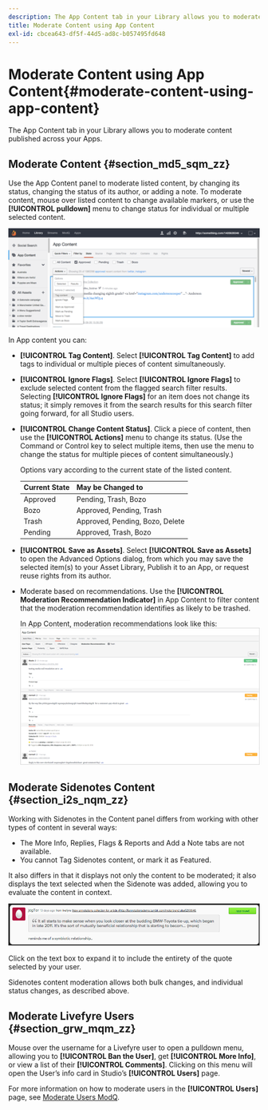 ```yaml
---
description: The App Content tab in your Library allows you to moderate content published across your Apps.
title: Moderate Content using App Content
exl-id: cbcea643-df5f-44d5-ad8c-b057495fd648
---
```

# Moderate Content using App Content{#moderate-content-using-app-content}

The App Content tab in your Library allows you to moderate content published across your Apps.

## Moderate Content {#section_md5_sqm_zz}

Use the App Content panel to moderate listed content, by changing its status, changing the status of its author, or adding a note. To moderate content, mouse over listed content to change available markers, or use the **[!UICONTROL pulldown]** menu to change status for individual or multiple selected content.

![](assets/PublishedActionsMenu-1024x402.png)

In App content you can:

* **[!UICONTROL Tag Content]**. Select **[!UICONTROL Tag Content]** to add tags to individual or multiple pieces of content simultaneously.

* **[!UICONTROL Ignore Flags]**. Select **[!UICONTROL Ignore Flags]** to exclude selected content from the flagged search filter results. Selecting **[!UICONTROL Ignore Flags]** for an item does not change its status; it simply removes it from the search results for this search filter going forward, for all Studio users.

* **[!UICONTROL Change Content Status]**. Click a piece of content, then use the **[!UICONTROL Actions]** menu to change its status. (Use the Command or Control key to select multiple items, then use the menu to change the status for multiple pieces of content simultaneously.)

  Options vary according to the current state of the listed content.

  |  Current State  | May be Changed to  |
  |---|---|
  |  Approved  | Pending, Trash, Bozo  |
  |  Bozo  | Approved, Pending, Trash  |
  |  Trash  | Approved, Pending, Bozo, Delete  |
  |  Pending  | Approved, Trash, Bozo  |

* **[!UICONTROL Save as Assets]**. Select **[!UICONTROL Save as Assets]** to open the Advanced Options dialog, from which you may save the selected item(s) to your Asset Library, Publish it to an App, or request reuse rights from its author.

* Moderate based on recommendations. Use the **[!UICONTROL Moderation Recommendation Indicator]** in App Content to filter content that the moderation recommendation identifies as likely to be trashed.

  In App Content, moderation recommendations look like this:  ![](assets/modreco3.png)

## Moderate Sidenotes Content {#section_i2s_nqm_zz}

Working with Sidenotes in the Content panel differs from working with other types of content in several ways:

* The More Info, Replies, Flags & Reports and Add a Note tabs are not available.
* You cannot Tag Sidenotes content, or mark it as Featured.

It also differs in that it displays not only the content to be moderated; it also displays the text selected when the Sidenote was added, allowing you to evaluate the content in context.

![](assets/SidenotesContent.png)

Click on the text box to expand it to include the entirety of the quote selected by your user.

Sidenotes content moderation allows both bulk changes, and individual status changes, as described above.

## Moderate Livefyre Users {#section_grw_mqm_zz}

Mouse over the username for a Livefyre user to open a pulldown menu, allowing you to **[!UICONTROL Ban the User]**, get **[!UICONTROL More Info]**, or view a list of their **[!UICONTROL Comments]**. Clicking on this menu will open the User’s info card in Studio’s **[!UICONTROL Users]** page.

For more information on how to moderate users in the **[!UICONTROL Users]** page, see [Moderate Users ModQ](/help/using/c-features-livefyre/c-about-moderation/t-moderate-users-modq.md#t_moderate_users_modq).
